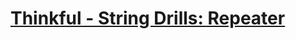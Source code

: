 # [Thinkful - String Drills: Repeater](https://www.codewars.com/kata/thinkful-string-drills-repeater/)
